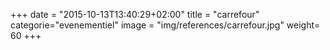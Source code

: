 +++
date = "2015-10-13T13:40:29+02:00"
title = "carrefour"
categorie="evenementiel"
image = "img/references/carrefour.jpg"
weight= 60
+++

